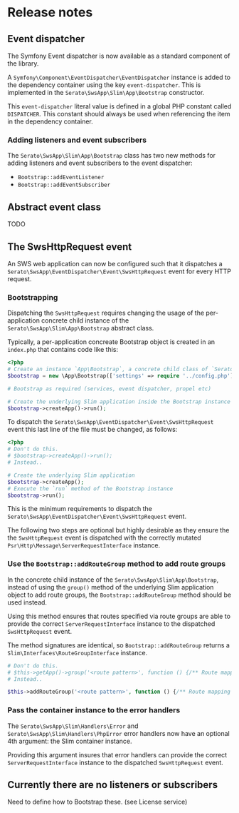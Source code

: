 # Release notes

## Event dispatcher

The Symfony Event dispatcher is now available as a standard component of the library.

A `Symfony\Component\EventDispatcher\EventDispatcher` instance is added to the dependency container using the key `event-dispatcher`.
This is implemented in the `Serato\SwsApp\Slim\App\Bootstrap` constructor.

This `event-dispatcher` literal value is defined in a global PHP constant called `DISPATCHER`. This constant
should always be used when referencing the item in the dependency container.

### Adding listeners and event subscribers

The `Serato\SwsApp\Slim\App\Bootstrap` class has two new methods for adding listeners and event subscribers to the event dispatcher:

- `Bootstrap::addEventListener`
- `Bootstrap::addEventSubscriber`

## Abstract event class

TODO

## The SwsHttpRequest event

An SWS web application can now be configured such that it dispatches a `Serato\SwsApp\EventDispatcher\Event\SwsHttpRequest` event for every HTTP request.

### Bootstrapping

Dispatching the `SwsHttpRequest` requires changing the usage of the per-application concrete child instance of the `Serato\SwsApp\Slim\App\Bootstrap` abstract class.

Typically, a per-application concreate Bootstrap object is created in an `index.php` that contains code like this:

```php
<?php
# Create an instance `App\Bootstrap`, a concrete child class of `Serato\SwsApp\Slim\App\Bootstrap`
$bootstrap = new \App\Bootstrap(['settings' => require '../config.php']);

# Bootstrap as required (services, event dispatcher, propel etc)

# Create the underlying Slim application inside the Bootstrap instance and run the Slim application
$bootstrap->createApp()->run();
```

To dispatch the `Serato\SwsApp\EventDispatcher\Event\SwsHttpRequest` event this last line of the file must be changed, as follows:

```php
<?php
# Don't do this.
# $bootstrap->createApp()->run();
# Instead..

# Create the underlying Slim application
$bootstrap->createApp();
# Execute the `run` method of the Bootstrap instance
$bootstrap->run();
```

This is the minimum requirements to dispatch the `Serato\SwsApp\EventDispatcher\Event\SwsHttpRequest` event.

The following two steps are optional but highly desirable as they ensure the the `SwsHttpRequest` event is dispatched with the correctly mutated `Psr\Http\Message\ServerRequestInterface` instance.

### Use the `Bootstrap::addRouteGroup` method to add route groups

In the concrete child instance of the `Serato\SwsApp\Slim\App\Bootstrap`, instead of using the `group()` method of the underlying Slim application object to add route groups, the `Bootstrap::addRouteGroup` method should be used instead.

Using this method ensures that routes specified via route groups are able to provide the correct `ServerRequestInterface` instance to the dispatched `SwsHttpRequest` event.

The method signatures are identical, so `Bootstrap::addRouteGroup` returns a `Slim\Interfaces\RouteGroupInterface` instance.

```php
# Don't do this.
# $this->getApp()->group('<route pattern>', function () {/** Route mapping logic */});
# Instead..

$this->addRouteGroup('<route pattern>', function () {/** Route mapping logic */});
```

### Pass the container instance to the error handlers

The `Serato\SwsApp\Slim\Handlers\Error` and `Serato\SwsApp\Slim\Handlers\PhpError` error handlers now have an optional 4th argument: the Slim container instance.

Providing this argument insures that error handlers can provide the correct `ServerRequestInterface` instance to the dispatched `SwsHttpRequest` event.

## Currently there are no listeners or subscribers

Need to define how to Bootstrap these. (see License service)
